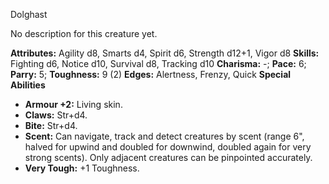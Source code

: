 Dolghast

No description for this creature yet.

**Attributes:** Agility d8, Smarts d4, Spirit d6, Strength d12+1, Vigor
d8
**Skills:** Fighting d6, Notice d10, Survival d8, Tracking d10
**Charisma:** -; **Pace:** 6; **Parry:** 5; **Toughness:** 9 (2)
**Edges:** Alertness, Frenzy, Quick
**Special Abilities**
- **Armour +2:** Living skin.
- **Claws:** Str+d4.
- **Bite:** Str+d4.
- **Scent:** Can navigate, track and detect creatures by scent (range
6", halved for upwind and doubled for downwind, doubled again for very
strong scents). Only adjacent creatures can be pinpointed accurately.
- **Very Tough:** +1 Toughness.


